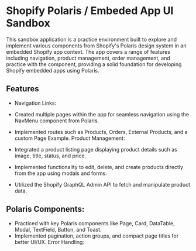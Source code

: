 # Shopify Polaris / Embeded App UI Sandbox

This sandbox application is a practice environment built to explore and implement various components from Shopify's Polaris design system in an embedded Shopify app context. The app covers a range of features including navigation, product management, order management, and practice with the <Page> component, providing a solid foundation for developing Shopify embedded apps using Polaris.

## Features

- Navigation Links:

- Created multiple pages within the app for seamless navigation using the NavMenu component from Polaris.
- Implemented routes such as Products, Orders, External Products, and a custom Page Example.
  Product Management:

- Integrated a product listing page displaying product details such as image, title, status, and price.
- Implemented functionality to edit, delete, and create products directly from the app using modals and forms.
- Utilized the Shopify GraphQL Admin API to fetch and manipulate product data.

## Polaris Components:

- Practiced with key Polaris components like Page, Card, DataTable, Modal, TextField, Button, and Toast.
- Implemented pagination, action groups, and compact page titles for better UI/UX.
  Error Handling:
